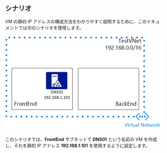 ## シナリオ

VM の静的 IP アドレスの構成方法をわかりやすく説明するために、このドキュメントでは次のシナリオを使用します。

![VNet のシナリオ](./media/virtual-networks-static-ip-scenario-include/static-ip-scenario.png)

このシナリオでは、**FrontEnd** サブネットで **DNS01** という名前の VM を作成し、それを静的 IP アドレス **192.168.1.101** を使用するように設定します。

 

<!---HONumber=Oct15_HO3-->